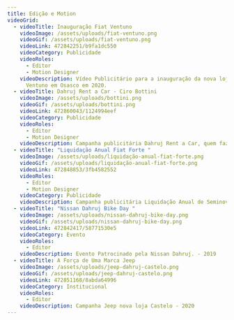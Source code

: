 ```yaml
---
title: Edição e Motion
videoGrid:
  - videoTitle: Inauguração Fiat Ventuno
    videoImage: /assets/uploads/fiat-ventuno.png
    videoGif: /assets/uploads/fiat-ventuno.png
    videoLink: 472842251/b9fa1dc550
    videoCategory: Publicidade
    videoRoles:
      - Editor
      - Motion Designer
    videoDescription: Vídeo Publicitário para a inauguração da nova loja da Fiat
      Ventuno em Osasco em 2020.
  - videoTitle: Dahruj Rent a Car - Ciro Bottini
    videoImage: /assets/uploads/bottini.png
    videoGif: /assets/uploads/bottini.png
    videoLink: 472860043/1124994eef
    videoCategory: Publicidade
    videoRoles:
      - Editor
      - Motion Designer
    videoDescription: Campanha publicitária Dahruj Rent a Car, quem faz conta assina. - 2020
  - videoTitle: "Liquidação Anual Fiat Forte "
    videoImage: /assets/uploads/liquidação-anual-fiat-forte.png
    videoGif: /assets/uploads/liquidação-anual-fiat-forte.png
    videoLink: 472848853/3fb4582552
    videoRoles:
      - Editor
      - Motion Designer
    videoCategory: Publicidade
    videoDescription: Campanha publicitária Liquidação Anual de Seminovos Fiat Forte - 2019
  - videoTitle: "Nissan Dahruj Bike Day "
    videoImage: /assets/uploads/nissan-dahruj-bike-day.png
    videoGif: /assets/uploads/nissan-dahruj-bike-day.png
    videoLink: 472842417/58771530e5
    videoCategory: Evento
    videoRoles:
      - Editor
    videoDescription: Evento Patrocinado pela Nissan Dahruj. - 2019
  - videoTitle: A Força de Uma Marca Jeep
    videoImage: /assets/uploads/jeep-dahruj-castelo.png
    videoGif: /assets/uploads/jeep-dahruj-castelo.png
    videoLink: 472851168/8abda64996
    videoCategory: Institucional
    videoRoles:
      - Editor
    videoDescription: Campanha Jeep nova loja Castelo - 2020
---
```

